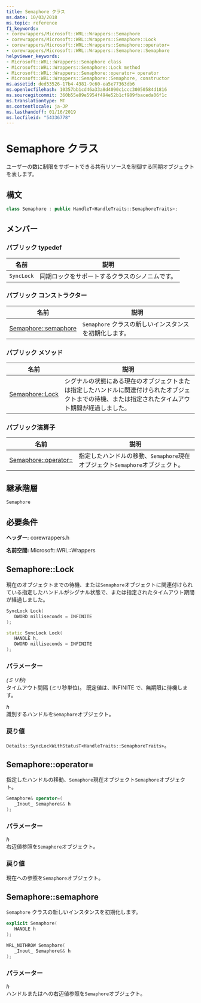 ```yaml
---
title: Semaphore クラス
ms.date: 10/03/2018
ms.topic: reference
f1_keywords:
- corewrappers/Microsoft::WRL::Wrappers::Semaphore
- corewrappers/Microsoft::WRL::Wrappers::Semaphore::Lock
- corewrappers/Microsoft::WRL::Wrappers::Semaphore::operator=
- corewrappers/Microsoft::WRL::Wrappers::Semaphore::Semaphore
helpviewer_keywords:
- Microsoft::WRL::Wrappers::Semaphore class
- Microsoft::WRL::Wrappers::Semaphore::Lock method
- Microsoft::WRL::Wrappers::Semaphore::operator= operator
- Microsoft::WRL::Wrappers::Semaphore::Semaphore, constructor
ms.assetid: ded53526-17b4-4381-9c60-ea5e77363db6
ms.openlocfilehash: 10357bb1cd46a33a8d4090c1ccc30050584d1816
ms.sourcegitcommit: 360b55e89e5954f494e52b1cf989fbaceda06f1c
ms.translationtype: MT
ms.contentlocale: ja-JP
ms.lasthandoff: 01/16/2019
ms.locfileid: "54336778"
---
```

# <a name="semaphore-class"></a>Semaphore クラス

ユーザーの数に制限をサポートできる共有リソースを制御する同期オブジェクトを表します。

## <a name="syntax"></a>構文

```cpp
class Semaphore : public HandleT<HandleTraits::SemaphoreTraits>;
```

## <a name="members"></a>メンバー

### <a name="public-typedefs"></a>パブリック typedef

名前       | 説明
---------- | ------------------------------------------------------
`SyncLock` | 同期ロックをサポートするクラスのシノニムです。

### <a name="public-constructors"></a>パブリック コンストラクター

名前                               | 説明
---------------------------------- | ----------------------------------------------------
[Semaphore::semaphore](#semaphore) | `Semaphore` クラスの新しいインスタンスを初期化します。

### <a name="public-methods"></a>パブリック メソッド

名前                     | 説明
------------------------ | ------------------------------------------------------------------------------------------------------------------------------------------------------------
[Semaphore::Lock](#lock) | シグナルの状態にある現在のオブジェクトまたは指定したハンドルに関連付けられたオブジェクトまでの待機、または指定されたタイムアウト期間が経過しました。

### <a name="public-operators"></a>パブリック演算子

名前                                     | 説明
---------------------------------------- | ---------------------------------------------------------------------------------------
[Semaphore::operator=](#operator-assign) | 指定したハンドルの移動、`Semaphore`現在オブジェクト`Semaphore`オブジェクト。

## <a name="inheritance-hierarchy"></a>継承階層

`Semaphore`

## <a name="requirements"></a>必要条件

**ヘッダー:** corewrappers.h

**名前空間:** Microsoft::WRL::Wrappers

## <a name="lock"></a>Semaphore::Lock

現在のオブジェクトまでの待機、または`Semaphore`オブジェクトに関連付けられている指定したハンドルがシグナル状態で、または指定されたタイムアウト期間が経過しました。

```cpp
SyncLock Lock(
   DWORD milliseconds = INFINITE
);

static SyncLock Lock(
   HANDLE h,
   DWORD milliseconds = INFINITE
);
```

### <a name="parameters"></a>パラメーター

*(ミリ秒)*<br/>
タイムアウト間隔 (ミリ秒単位)。 既定値は、INFINITE で、無期限に待機します。

*h*<br/>
識別するハンドルを`Semaphore`オブジェクト。

### <a name="return-value"></a>戻り値

`Details::SyncLockWithStatusT<HandleTraits::SemaphoreTraits>`。

## <a name="operator-assign"></a>Semaphore::operator=

指定したハンドルの移動、`Semaphore`現在オブジェクト`Semaphore`オブジェクト。

```cpp
Semaphore& operator=(
   _Inout_ Semaphore&& h
);
```

### <a name="parameters"></a>パラメーター

*h*<br/>
右辺値参照を`Semaphore`オブジェクト。

### <a name="return-value"></a>戻り値

現在への参照を`Semaphore`オブジェクト。

## <a name="semaphore"></a>Semaphore::semaphore

`Semaphore` クラスの新しいインスタンスを初期化します。

```cpp
explicit Semaphore(
   HANDLE h
);

WRL_NOTHROW Semaphore(
   _Inout_ Semaphore&& h
);
```

### <a name="parameters"></a>パラメーター

*h*<br/>
ハンドルまたはへの右辺値参照を`Semaphore`オブジェクト。
